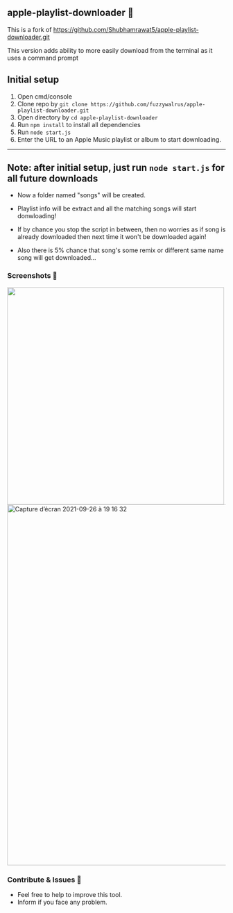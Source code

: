 ## apple-playlist-downloader 🎵

This is a fork of https://github.com/Shubhamrawat5/apple-playlist-downloader.git

This version adds ability to more easily download from the terminal as it uses a command prompt


## Initial setup
1. Open cmd/console
2. Clone repo by `git clone https://github.com/fuzzywalrus/apple-playlist-downloader.git`
3. Open directory by `cd apple-playlist-downloader`
4. Run `npm install` to install all dependencies
5. Run `node start.js`
6. Enter the URL to an Apple Music playlist or album to start downloading.

---
Note: after initial setup, just run `node start.js` for all future downloads
---

- Now a folder named "songs" will be created.

- Playlist info will be extract and all the matching songs will start donwloading!

- If by chance you stop the script in between, then no worries as if song is already downloaded then next time it won't be downloaded again!

- Also there is 5% chance that song's some remix or different same name song will get downloaded...

### Screenshots 🚀

<img src = "https://i.ibb.co/jGkBFN6/aaaa.png" width="500"/>
<img width="831" alt="Capture d’écran 2021-09-26 à 19 16 32" src="https://user-images.githubusercontent.com/44288655/134817487-1a468b63-1e53-4f87-a862-05098813e52b.png">

### Contribute & Issues 🚀

- Feel free to help to improve this tool.
- Inform if you face any problem.
